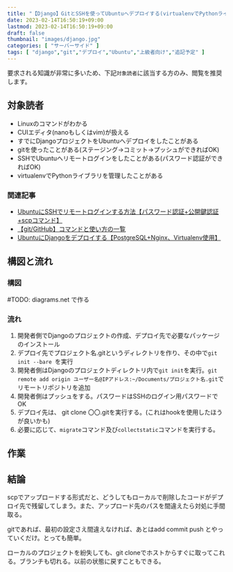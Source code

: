 ```yaml
---
title: "【Django】GitとSSHを使ってUbuntuへデプロイする(virtualenvでPythonライブラリの管理)【hookでmigrateコマンドも】"
date: 2023-02-14T16:50:19+09:00
lastmod: 2023-02-14T16:50:19+09:00
draft: false
thumbnail: "images/django.jpg"
categories: [ "サーバーサイド" ]
tags: [ "django","git","デプロイ","Ubuntu","上級者向け","追記予定" ]
---
```


要求される知識が非常に多いため、下記`対象読者`に該当する方のみ、閲覧を推奨します。

## 対象読者

- Linuxのコマンドがわかる
- CUIエディタ(nanoもしくはvim)が扱える
- すでにDjangoプロジェクトをUbuntuへデプロイをしたことがある
- gitを使ったことがある(ステージング→コミット→プッシュができればOK)
- SSHでUbuntuへリモートログインをしたことがある(パスワード認証ができればOK)
- virtualenvでPythonライブラリを管理したことがある

### 関連記事

- [UbuntuにSSHでリモートログインする方法【パスワード認証+公開鍵認証+scpコマンド】](/post/ubuntu-ssh/)
- [【git/GitHub】コマンドと使い方の一覧](/post/startup-git/)
- [UbuntuにDjangoをデプロイする【PostgreSQL+Nginx、Virtualenv使用】](/post/django-deploy-ubuntu-venv/)


## 構図と流れ


### 構図

#TODO: diagrams.net で作る


### 流れ

1. 開発者側でDjangoのプロジェクトの作成、デプロイ先で必要なパッケージのインストール
1. デプロイ先でプロジェクト名.gitというディレクトリを作り、その中で`git init --bare `を実行
1. 開発者側はDjangoのプロジェクトディレクトリ内で`git init`を実行。`git remote add origin ユーザー名@IPアドレス:~/Documents/プロジェクト名.git`でリモートリポジトリを追加
1. 開発者側はプッシュをする。パスワードはSSHのログイン用パスワードでOK
1. デプロイ先は、 git clone 〇〇.gitを実行する。(これはhookを使用したほうが良いかも)
1. 必要に応じて、`migrate`コマンド及び`collectstatic`コマンドを実行する。


## 作業






## 結論

scpでアップロードする形式だと、どうしてもローカルで削除したコードがデプロイ先で残留してしまう。また、アップロード先のパスを間違えたら対処に手間取る。

gitであれば、最初の設定さえ間違えなければ、あとはadd commit push とやっていくだけ。とっても簡単。

ローカルのプロジェクトを紛失しても、git cloneでホストからすぐに取ってこれる。ブランチも切れる。以前の状態に戻すこともできる。



